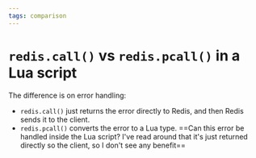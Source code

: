 ```yaml
---
tags: comparison
---
```


# `redis.call()` vs `redis.pcall()` in a Lua script
The difference is on error handling:
* `redis.call()` just returns the error directly to Redis, and then Redis sends it to the client.
* `redis.pcall()` converts the error to a Lua type. ==Can this error be handled inside the Lua script? I've read around that it's just returned directly so the client, so I don't see any benefit==
